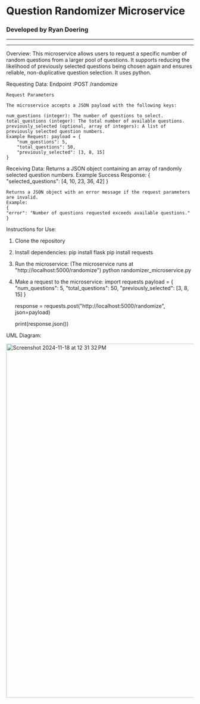# Question Randomizer Microservice  
### Developed by Ryan Doering  

---
---
Overview:
This microservice allows users to request a specific number of random questions from a larger pool of questions. It supports reducing the likelihood of previously selected questions being chosen again and ensures reliable, non-duplicative question selection. It uses python.

Requesting Data:
    Endpoint :POST /randomize

    Request Parameters

    The microservice accepts a JSON payload with the following keys:

    num_questions (integer): The number of questions to select.
    total_questions (integer): The total number of available questions.
    previously_selected (optional, array of integers): A list of previously selected question numbers.
    Example Request: payload = {
        "num_questions": 5,
        "total_questions": 50,
        "previously_selected": [3, 8, 15]
    }

Receiving Data:
    Returns a JSON object containing an array of randomly selected question numbers.
    Example Success Response:
    {
    "selected_questions": [4, 10, 23, 36, 42]
    }


    Returns a JSON object with an error message if the request parameters are invalid.
    Example:
    {
    "error": "Number of questions requested exceeds available questions."
    }   

Instructions for Use:
1. Clone the repository
2. Install dependencies:
    pip install flask
    pip install requests
3. Run the microservice: (The microservice runs at "http://localhost:5000/randomize")
    python randomizer_microservice.py
4. Make a request to the microservice:
    import requests
    payload = {
        "num_questions": 5,
        "total_questions": 50,
        "previously_selected": [3, 8, 15]
    }

    response = requests.post("http://localhost:5000/randomize", json=payload)

    print(response.json())


UML Diagram:


<img width="951" alt="Screenshot 2024-11-18 at 12 31 32 PM" src="https://github.com/user-attachments/assets/7dfc3f1f-6c64-483f-bae7-b9e33b6e8b65">

